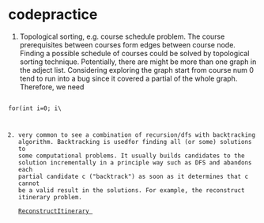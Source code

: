 # codepractice
1) Topological sorting, e.g. course schedule problem.
The course prerequisites between courses form edges between course node. Finding a possible schedule of courses could be solved by topological sorting technique. Potentially, there are might be more than one graph in the adject list. Considering exploring the graph start from course num 0 tend to run into a bug since it covered a partial of the whole graph. Therefore, we need

<code>
for(int i=0; i\<numOfCourses; i++){
    if(isVisited(course[i])) continue;
    explore(course[i], adjcentList, path);
}
</code>

2) very common to see a combination of recursion/dfs with backtracking algorithm.
Backtracking is usedfor finding all (or some) solutions to some computational problems. It usually builds candidates to the solution
incrementally in a principle way such as DFS and abandons each partial candidate c ("backtrack") as soon as it determines that c cannot 
be a valid result in the solutions. For example, the reconstruct itinerary problem.
<a href="https://github.com/tmw507/codepractice/blob/master/ReconstructItinerary.java"> ReconstructItinerary </a>

